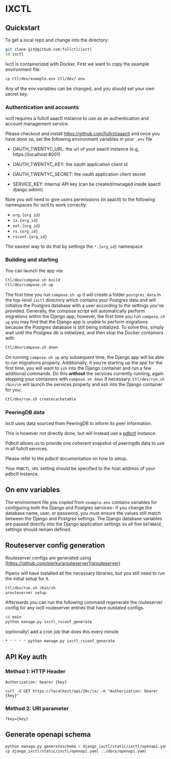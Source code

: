 # IXCTL

## Quickstart

To get a local repo and change into the directory:
```sh
git clone git@github.com:fullctl/ixctl
cd ixctl
```
Ixctl is containerized with Docker. First we want to copy the example environment file:
```sh
cp Ctl/dev/example.env Ctl/dev/.env
```
Any of the env variables can be changed, and you should set your own secret key. 

### Authentication and accounts

ixctl requires a fullctl aaactl instance to use as an authentication and account management service.

Please checkout and install https://github.com/fullctl/aaactl and once you have done so, set the following environment variables in your `.env` file

- OAUTH_TWENTYC_URL: the url of your aaactl instance (e.g, https://localhost:8001)
- OAUTH_TWENTYC_KEY: the oauth application client id
- OAUTH_TWENTYC_SECRET: the oauth application client secret

- SERVICE_KEY: Internal API key (can be created/managed inside aaactl django admin)

Note you will need to give users permissions (in aaactl) to the following namespaces for ixctl to work correctly:

- `org.{org id}`
- `ix.{org_id}`
- `net.{org_id}`
- `rs.{org_id}`
- `rsconf.{org_id}`

The easiest way to do that by settings the `*.{org_id}` namespace

### Building and starting

You can launch the app via: 
```sh
Ctl/dev/compose.sh build
Ctl/dev/compose.sh up
```

The first time you run `compose.sh up` it will create a folder `postgres_data` in the top-level `ixctl` directory which contains your Postgres data and will initialize the Postgres database with a user according to the settings you've provided. Generally, the compose script will automatically perform migrations within the Django app; however, the first time you run `compose.sh up` you may find that the Django app is unable to perform migrations because the Postgres database is still being initialized. To solve this, simply wait until the Postgres db is initialized, and then stop the Docker containers with

```sh
Ctl/dev/compose.sh down
```

On running `compose.sh up` any subsequent time, the Django app will be able to run migrations properly. Additionally, if you're starting up the app for the first time, you will want to `ssh` into the Django container and run a few additional commands. Do this **without** the services currently running, again stopping your containers with `compose.sh down` if necessary. `Ctl/dev/run.sh /bin/sh` will launch the services properly and ssh into the Django container for you:

```sh
Ctl/dev/run.sh createcachetable
```

### PeeringDB data

Ixctl uses data sourced from PeeringDB to inform its peer information.

This is however not directly done, but will instead use a [pdbctl](https://github.com/fullctl/pdbctl) instance.

Pdbctl allows us to provide one coherent snapshot of peeringdb data to use in all fullctl services.

Please refer to the pdbctl documentation on how to setup.

Your `PDBCTL_URL` setting should be specified to the host address of your pdbctl instance.

## On env variables

The environment file you copied from `example.env` contains variables for configuring both the Django and Postgres services- if you change the database name, user, or password, you must ensure the values still match between the Django and Postgres settings. The Django database variables are passed directly into the Django application settings so all five `DATABASE_` settings should remain defined.


## Routeserver config generation

Routeserver configs are generated using [https://github.com/pierky/arouteserver](arouteserver)

Pipenv will have installed all the necessary libraries, but you still need to run the
initial setup for it.

```sh
Ctl/dev/run.sh /bin/sh
arouteserver setup
```

Afterwards you can run the following command regenerate the routeserver config for any ixctl routeserver entries that have outdated configs.

```sh
cd main
python manage.py ixctl_rsconf_generate
```

(optionally) add a cron job that does this every minute

```sh
* * * * * python manage.py ixctl_rsconf_generate
```

## API Key auth

### Method 1: HTTP Header

```
Authorization: bearer {key}
```

```
curl -X GET https://localhost/api/20c/ix/ -H "Authorization: bearer {key}"
```

### Method 2: URI parameter

```
?key={key}
```

## Generate openapi schema

```sh
python manage.py generateschema > django_ixctl/static/ixctl/openapi.yaml
cp django_ixctl/static/ixctl/openapi.yaml ../docs/openapi.yaml
```
